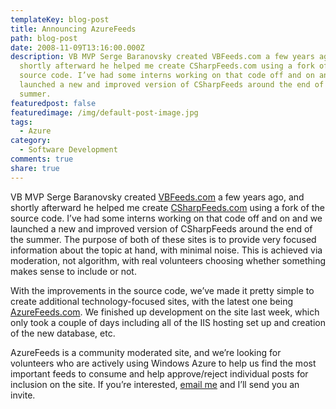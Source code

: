 ```yaml
---
templateKey: blog-post
title: Announcing AzureFeeds
path: blog-post
date: 2008-11-09T13:16:00.000Z
description: VB MVP Serge Baranovsky created VBFeeds.com a few years ago, and
  shortly afterward he helped me create CSharpFeeds.com using a fork of the
  source code. I’ve had some interns working on that code off and on and we
  launched a new and improved version of CSharpFeeds around the end of the
  summer.
featuredpost: false
featuredimage: /img/default-post-image.jpg
tags:
  - Azure
category:
  - Software Development
comments: true
share: true
---
```

VB MVP Serge Baranovsky created [VBFeeds.com](http://vbfeeds.com/) a few years ago, and shortly afterward he helped me create [CSharpFeeds.com](http://csharpfeeds.com/) using a fork of the source code. I’ve had some interns working on that code off and on and we launched a new and improved version of CSharpFeeds around the end of the summer. The purpose of both of these sites is to provide very focused information about the topic at hand, with minimal noise. This is achieved via moderation, not algorithm, with real volunteers choosing whether something makes sense to include or not.

With the improvements in the source code, we’ve made it pretty simple to create additional technology-focused sites, with the latest one being [AzureFeeds.com](http://azurefeeds.com/). We finished up development on the site last week, which only took a couple of days including all of the IIS hosting set up and creation of the new database, etc.

AzureFeeds is a community moderated site, and we’re looking for volunteers who are actively using Windows Azure to help us find the most important feeds to consume and help approve/reject individual posts for inclusion on the site. If you’re interested, [email me](/contact) and I’ll send you an invite.